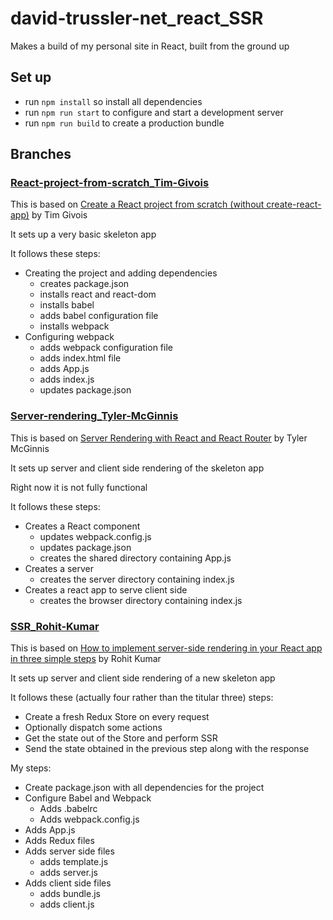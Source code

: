 # david-trussler-net_react_SSR

Makes a build of my personal site in React, built from the ground up

## Set up

- run `npm install` so install all dependencies
- run `npm run start` to configure and start a development server
- run `npm run build` to create a production bundle

## Branches

### [React-project-from-scratch_Tim-Givois](https://github.com/davidtrussler/david-trussler-net_react_SSR/tree/React-project-from-scratch_Tim-Givois)

This is based on [Create a React project from scratch (without create-react-app)](https://medium.com/@tim.givois.mendez/create-a-react-project-from-scratch-without-create-react-app-f02fce4e05b) by Tim Givois

It sets up a very basic skeleton app

It follows these steps: 

- Creating the project and adding dependencies
  - creates package.json
  - installs react and react-dom
  - installs babel
  - adds babel configuration file
  - installs webpack
- Configuring webpack
  - adds webpack configuration file
  - adds index.html file
  - adds App.js
  - adds index.js
  - updates package.json

### [Server-rendering_Tyler-McGinnis](https://github.com/davidtrussler/david-trussler-net_react_SSR/tree/Server-rendering_Tyler-McGinnis)

This is based on [Server Rendering with React and React Router](https://tylermcginnis.com/react-router-server-rendering/) by Tyler McGinnis

It sets up server and client side rendering of the skeleton app

Right now it is not fully functional

It follows these steps: 

- Creates a React component
  - updates webpack.config.js
  - updates package.json
  - creates the shared directory containing App.js
- Creates a server
  - creates the server directory containing index.js
- Creates a react app to serve client side
  - creates the browser directory containing index.js

### [SSR_Rohit-Kumar](https://github.com/davidtrussler/david-trussler-net_react_SSR/tree/SSR_Rohit-Kumar)

This is based on [How to implement server-side rendering in your React app in three simple steps](https://www.freecodecamp.org/news/server-side-rendering-your-react-app-in-three-simple-steps-7a82b95db82e/) by Rohit Kumar

It sets up server and client side rendering of a new skeleton app

It follows these (actually four rather than the titular three) steps: 
- Create a fresh Redux Store on every request
- Optionally dispatch some actions
- Get the state out of the Store and perform SSR
- Send the state obtained in the previous step along with the response

My steps: 
- Create package.json with all dependencies for the project
- Configure Babel and Webpack
  - Adds .babelrc
  - Adds webpack.config.js
- Adds App.js
- Adds Redux files
- Adds server side files
  - adds template.js
  - adds server.js
- Adds client side files
  - adds bundle.js
  - adds client.js
